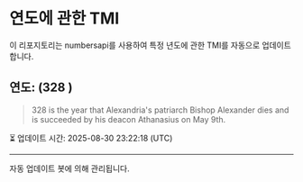 
# 연도에 관한 TMI

이 리포지토리는 numbersapi를 사용하여 특정 년도에 관한 TMI를 자동으로 업데이트합니다.

## 연도: (328 )
> 328 is the year that Alexandria's patriarch Bishop Alexander dies and is succeeded by his deacon Athanasius on May 9th.

⏳ 업데이트 시간: 2025-08-30 23:22:18 (UTC)

---
자동 업데이트 봇에 의해 관리됩니다.
